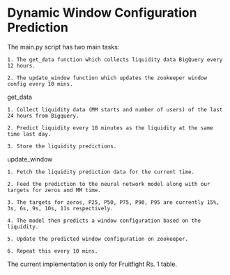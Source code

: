 # Dynamic Window Configuration Prediction

The main.py script has two main tasks:

    1. The get_data function which collects liquidity data BigQuery every 12 hours.

    2. The update_window function which updates the zookeeper window config every 10 mins.

get_data

    1. Collect liquidity data (MM starts and number of users) of the last 24 hours from Bigquery.

    2. Predict liquidity every 10 minutes as the liquidity at the same time last day.

    3. Store the liquidity predictions.

update_window

    1. Fetch the liquidity prediction data for the current time.

    2. Feed the prediction to the neural network model along with our targets for zeros and MM time.

    3. The targets for zeros, P25, P50, P75, P90, P95 are currently 15%, 3s, 6s, 9s, 10s, 11s respectively.

    4. The model then predicts a window configuration based on the liquidity.

    5. Update the predicted window configuration on zookeeper.
    
    6. Repeat this every 10 mins.

The current implementation is only for Fruitfight Rs. 1 table.